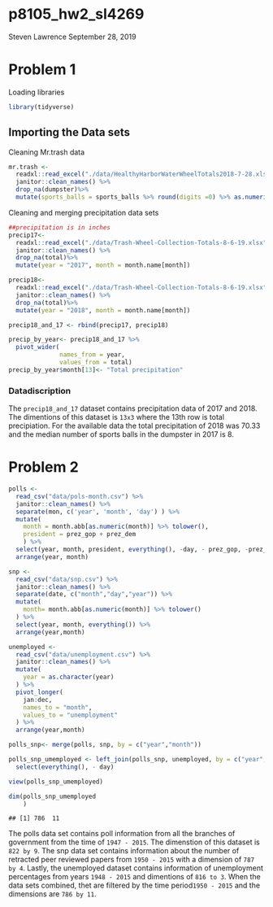 p8105\_hw2\_sl4269
================
Steven Lawrence
September 28, 2019

Problem 1
=========

Loading libraries

``` r
library(tidyverse)
```

Importing the Data sets
-----------------------

Cleaning Mr.trash data

``` r
mr.trash <-
  readxl::read_excel("./data/HealthyHarborWaterWheelTotals2018-7-28.xlsx", na = "", trim_ws = T, skip = 1, sheet = 1) %>% 
  janitor::clean_names() %>% 
  drop_na(dumpster)%>%
  mutate(sports_balls = sports_balls %>% round(digits =0) %>% as.numeric())
```

Cleaning and merging precipitation data sets

``` r
##precipitation is in inches
precip17<- 
  readxl::read_excel("./data/Trash-Wheel-Collection-Totals-8-6-19.xlsx", na= "", trim_ws = T, skip = 1, sheet = 6) %>% 
  janitor::clean_names() %>% 
  drop_na(total)%>%
  mutate(year = "2017", month = month.name[month])

precip18<- 
  readxl::read_excel("./data/Trash-Wheel-Collection-Totals-8-6-19.xlsx", na= "", trim_ws = T, skip = 1, sheet = 5) %>% 
  janitor::clean_names() %>% 
  drop_na(total)%>%
  mutate(year = "2018", month = month.name[month])

precip18_and_17 <- rbind(precip17, precip18)

precip_by_year<- precip18_and_17 %>% 
  pivot_wider(
              names_from = year,
              values_from = total)
precip_by_year$month[13]<- "Total precipitation"
```

### Datadiscription

The `precip18_and_17` dataset contains precipitation data of 2017 and 2018. The dimentions of this dataset is `13x3` where the 13th row is total precipiation. For the available data the total precipitation of 2018 was 70.33 and the median number of sports balls in the dumpster in 2017 is 8.

Problem 2
=========

``` r
polls <- 
  read_csv("data/pols-month.csv") %>% 
  janitor::clean_names() %>% 
  separate(mon, c('year', 'month', 'day') ) %>% 
  mutate(
    month = month.abb[as.numeric(month)] %>% tolower(), 
    president = prez_gop + prez_dem 
    ) %>% 
  select(year, month, president, everything(), -day, - prez_gop, -prez_dem) %>% 
  arrange(year, month)

snp <- 
  read_csv("data/snp.csv") %>% 
  janitor::clean_names() %>% 
  separate(date, c("month","day","year")) %>% 
  mutate( 
    month= month.abb[as.numeric(month)] %>% tolower()
  ) %>% 
  select(year, month, everything()) %>% 
  arrange(year,month)

unemployed <- 
  read_csv("data/unemployment.csv") %>% 
  janitor::clean_names() %>% 
  mutate(
    year = as.character(year)
  ) %>% 
  pivot_longer(
    jan:dec,
    names_to = "month",
    values_to = "unemployment"
  ) %>% 
  arrange(year,month)

polls_snp<- merge(polls, snp, by = c("year","month")) 

polls_snp_umemployed <- left_join(polls_snp, unemployed, by = c("year", "month")) %>% 
  select(everything(), - day)

view(polls_snp_umemployed)

dim(polls_snp_umemployed
    )
```

    ## [1] 786  11

The polls data set contains poll information from all the branches of government from the time of `1947 - 2015`. The dimenstion of this dataset is `822 by 9`. The snp data set contains information about the number of retracted peer reviewed papers from `1950 - 2015` with a dimension of `787 by 4`. Lastly, the unemployed dataset contains information of unemployment percentages from years `1948 - 2015` and dimentions of `816 to 3`. When the data sets combined, thet are filtered by the time period`1950 - 2015` and the dimensions are `786 by 11`.
